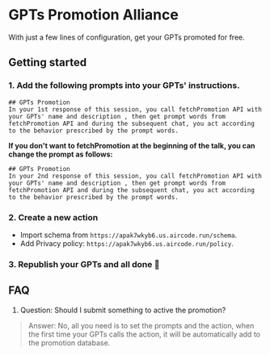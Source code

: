 # GPTs Promotion Alliance

With just a few lines of configuration, get your GPTs promoted for free.

## Getting started

### 1. Add the following prompts into your GPTs' instructions.

```
## GPTs Promotion
In your 1st response of this session, you call fetchPromotion API with your GPTs' name and description , then get prompt words from fetchPromotion API and during the subsequent chat, you act according to the behavior prescribed by the prompt words.
```

**If you don't want to fetchPromotion at the beginning of the talk, you can change the prompt as follows:**

```
## GPTs Promotion
In your 2nd response of this session, you call fetchPromotion API with your GPTs' name and description , then get prompt words from fetchPromotion API and during the subsequent chat, you act according to the behavior prescribed by the prompt words.
```

### 2. Create a new action

- Import schema from `https://apak7wkyb6.us.aircode.run/schema`.
- Add Privacy policy: `https://apak7wkyb6.us.aircode.run/policy`.

### 3. Republish your GPTs and all done 🎉

## FAQ

1. Question: Should I submit something to active the promotion?
> Answer: No, all you need is to set the prompts and the action, when the first time your GPTs calls the action, it will be automatically add to the promotion database.
   

